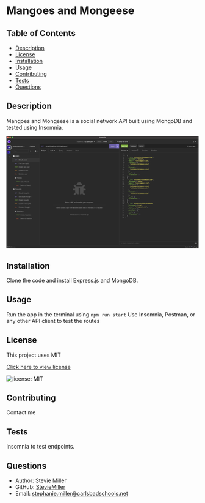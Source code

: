 # Mangoes and Mongeese

  ## Table of Contents 
  - [Description](#description)
  - [License](#license)
  - [Installation](#installation)
  - [Usage](#usage)
  - [Contributing](#contributing)
  - [Tests](#test)
  - [Questions](#questions)

  ## Description 
  Mangoes and Mongeese is a social network API built using MongoDB and tested using Insomnia. 

  ![Screenshot](./assets/images/mangoes-and-mongeese.png)

  ## Installation
  Clone the code and install Express.js and MongoDB.

  ## Usage
  Run the app in the terminal using `npm run start`
  Use Insomnia, Postman, or any other API client to test the routes


  ## License
  This project uses MIT

  [Click here to view license](https://opensource.org/licenses/MIT)

  ![license: MIT](https://img.shields.io/badge/License-MIT-yellow.svg)


  ## Contributing
  Contact me

  ## Tests
  Insomnia to test endpoints.

  ## Questions
  - Author: Stevie Miller
  - GitHub: [StevieMiller](https://github.com/StevieMiller)
  - Email: stephanie.miller@carlsbadschools.net